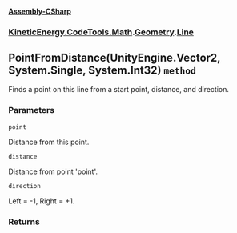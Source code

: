 #### [Assembly-CSharp](./Assembly-CSharp.md 'Assembly-CSharp')
### [KineticEnergy.CodeTools.Math](./Assembly-CSharp.md#KineticEnergy-CodeTools-Math 'KineticEnergy.CodeTools.Math').[Geometry](./KineticEnergy-CodeTools-Math-Geometry.md 'KineticEnergy.CodeTools.Math.Geometry').[Line](./KineticEnergy-CodeTools-Math-Geometry-Line.md 'KineticEnergy.CodeTools.Math.Geometry.Line')
## PointFromDistance(UnityEngine.Vector2, System.Single, System.Int32) `method`
Finds a point on this line from a start point, distance, and direction.
### Parameters

<a name='KineticEnergy-CodeTools-Math-Geometry-Line-PointFromDistance(UnityEngine-Vector2-_System-Single-_System-Int32)-point'></a>
`point`

Distance from this point.

<a name='KineticEnergy-CodeTools-Math-Geometry-Line-PointFromDistance(UnityEngine-Vector2-_System-Single-_System-Int32)-distance'></a>
`distance`

Distance from point 'point'.

<a name='KineticEnergy-CodeTools-Math-Geometry-Line-PointFromDistance(UnityEngine-Vector2-_System-Single-_System-Int32)-direction'></a>
`direction`

Left = -1, Right = +1.
### Returns


